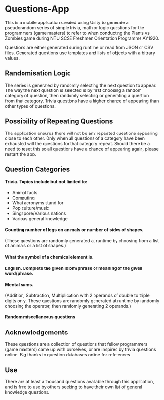 # Questions-App
This is a mobile application created using Unity to generate a pseudorandom series of simple trivia, math or logic questions for the programmers (game masters) to refer to when conducting the Plants vs Zombies game during NTU SCSE Freshmen Orientation Programme AY1920.

Questions are either generated during runtime or read from JSON or CSV files. Generated questions use templates and lists of objects with arbitrary values.

## Randomisation Logic
The series is generated by randomly selecting the next question to appear. The way the next question is selected is by first choosing a random category of question, then randomly selecting or generating a question from that category. Trivia questions have a higher chance of appearing than other types of questions.

## Possibility of Repeating Questions
The application ensures there will not be any repeated questions appearing close to each other. Only when all questions of a category have been exhausted will the questions for that category repeat. Should there be a need to reset this so all questions have a chance of appearing again, please restart the app.

## Question Categories
#### Trivia. Topics include but not limited to:
- Animal facts
- Computing
- What acronyms stand for
- Pop culture/music
- Singapore/Various nations
- Various general knowledge
#### Counting number of legs on animals or number of sides of shapes.
(These questions are randomly generated at runtime by choosing from a list of animals or a list of shapes.)
#### What the symbol of a chemical element is.
#### English. Complete the given idiom/phrase or meaning of the given word/phrase.
#### Mental sums.
(Addition, Subtraction, Multiplication with 2 operands of double to triple digits only. These questions are randomly generated at runtime by randomly choosing the operator, then randomly generating 2 operands.)
#### Random miscellaneous questions

## Acknowledgements
These questions are a collection of questions that fellow programmers (game masters) came up with ourselves, or are inspired by trivia questions online. Big thanks to question databases online for references.

## Use
There are at least a thousand questions available through this application, and is free to use by others seeking to have their own list of general knowledge questions.
